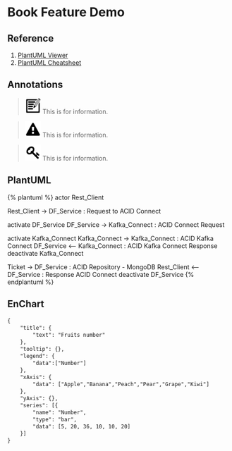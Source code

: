 # Book Feature Demo

## Reference
1. [PlantUML Viewer](https://www.planttext.com/)
2. [PlantUML Cheatsheet](http://ogom.github.io/draw_uml/plantuml/)

## Annotations

><img src="image/information.png"> This is for information.

><img src="image/warning.png"> This is for information.

><img src="image/tip.png"> This is for information.

## PlantUML
{% plantuml %}
actor Rest_Client

Rest_Client -> DF_Service : Request to ACID Connect

activate DF_Service
DF_Service -> Kafka_Connect : ACID Connect Request

activate Kafka_Connect
Kafka_Connect -> Kafka_Connect : ACID Kafka Connect
DF_Service <-- Kafka_Connect : ACID Kafka Connect Response
deactivate Kafka_Connect

Ticket -> DF_Service : ACID Repository - MongoDB
Rest_Client <-- DF_Service : Response ACID Connect
deactivate DF_Service
{% endplantuml %}

## EnChart
```chart
{
    "title": {
        "text": "Fruits number"
    },
    "tooltip": {},
    "legend": {
        "data":["Number"]
    },
    "xAxis": {
        "data": ["Apple","Banana","Peach","Pear","Grape","Kiwi"]
    },
    "yAxis": {},
    "series": [{
        "name": "Number",
        "type": "bar",
        "data": [5, 20, 36, 10, 10, 20]
    }]
}
```
